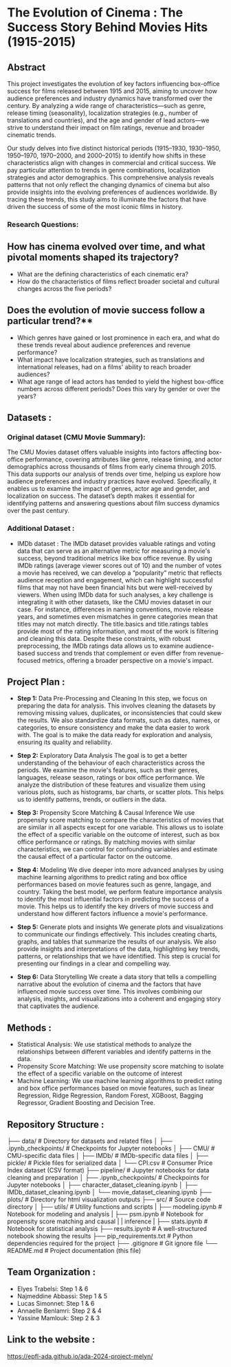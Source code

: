 # The Evolution of Cinema : The Success Story Behind Movies Hits (1915-2015)

## Abstract

This project investigates the evolution of key factors influencing box-office success for films released between 1915 and 2015, aiming to uncover how audience preferences and industry dynamics have transformed over the century. By analyzing a wide range of characteristics—such as genre, release timing (seasonality), localization strategies (e.g., number of translations and countries), and the age and gender of lead actors—we strive to understand their impact on film ratings, revenue and broader cinematic trends.

Our study delves into five distinct historical periods (1915–1930, 1930–1950, 1950–1970, 1970–2000, and 2000–2015) to identify how shifts in these characteristics align with changes in commercial and critical success. We pay particular attention to trends in genre combinations, localization strategies and actor demographics. This comprehensive analysis reveals patterns that not only reflect the changing dynamics of cinema but also provide insights into the evolving preferences of audiences worldwide. By tracing these trends, this study aims to illuminate the factors that have driven the success of some of the most iconic films in history.


### Research Questions:
## How has cinema evolved over time, and what pivotal moments shaped its trajectory?
- What are the defining characteristics of each cinematic era?
- How do the characteristics of films reflect broader societal and cultural changes across the five periods?

## Does the evolution of movie success follow a particular trend?**
- Which genres have gained or lost prominence in each era, and what do these trends reveal about audience preferences and revenue performance?
- What impact have localization strategies, such as translations and international releases, had on a films' ability to reach broader audiences?
- What age range of lead actors has tended to yield the highest box-office numbers across different periods? Does this vary by gender or over the years? 


## Datasets :
### Original dataset (CMU Movie Summary): 
  The CMU Movies dataset offers valuable insights into factors affecting box-office performance, covering attributes like genre, release timing, and actor demographics across thousands of films from early cinema through 2015. This data supports our analysis of trends over time, helping us explore how audience preferences and industry practices have evolved. Specifically, it enables us to examine the impact of genres, actor age and gender, and localization on success. The dataset’s depth makes it essential for identifying patterns and answering questions about film success dynamics over the past century.

### Additional Dataset :
- IMDb dataset : The IMDb dataset provides valuable ratings and voting data that can serve as an alternative metric for measuring a movie's success, beyond traditional metrics like box office revenue. By using IMDb ratings (average viewer scores out of 10) and the number of votes a movie has received, we can develop a “popularity” metric that reflects audience reception and engagement, which can highlight successful films that may not have been financial hits but were well-received by viewers.
When using IMDb data for such analyses, a key challenge is integrating it with other datasets, like the CMU movies dataset in our case. For instance, differences in naming conventions, movie release years, and sometimes even mismatches in genre categories mean that titles may not match directly. The title.basics and title.ratings tables provide most of the rating information, and most of the work is filtering and cleaning this data.
Despite these constraints, with robust preprocessing, the IMDb ratings data allows us to examine audience-based success and trends that complement or even differ from revenue-focused metrics, offering a broader perspective on a movie's impact.


## Project Plan :
- **Step 1:** Data Pre-Processing and Cleaning
In this step, we focus on preparing the data for analysis. This involves cleaning the datasets by removing missing values, duplicates, or inconsistencies that could skew the results. We also standardize data formats, such as dates, names, or categories, to ensure consistency and make the data easier to work with. The goal is to make the data ready for exploration and analysis, ensuring its quality and reliability.

- **Step 2:** Exploratory Data Analysis
The goal is to get a better understanding of the behaviour of each characteristics across the periods. We examine the movie's features, such as their genres, languages, release season, ratings or box office performance. We analyze the distribution of these features and visualize them using various plots, such as histograms, bar charts, or scatter plots. This helps us to identify patterns, trends, or outliers in the data.

- **Step 3:** Propensity Score Matching & Causal Inference
We use propensity score matching to compare the characteristics of movies that are similar in all aspects except for one variable. This allows us to isolate the effect of a specific variable on the outcome of interest, such as box office performance or ratings. By matching movies with similar characteristics, we can control for confounding variables and estimate the causal effect of a particular factor on the outcome. 

- **Step 4:** Modeling
We dive deeper into more advanced analyses by using machine learning algorithms to predict rating and box office performances based on movie features such as genre, langage, and country. Taking the best model, we perform feature importance analysis to identify the most influential factors in predicting the success of a movie. This helps us to identify the key drivers of movie success and understand how different factors influence a movie's performance.

- **Step 5:** Generate plots and insights
We generate plots and visualizations to communicate our findings effectively. This includes creating charts, graphs, and tables that summarize the results of our analysis. We also provide insights and interpretations of the data, highlighting key trends, patterns, or relationships that we have identified. This step is crucial for presenting our findings in a clear and compelling way.

- **Step 6:** Data Storytelling
We create a data story that tells a compelling narrative about the evolution of cinema and the factors that have influenced movie success over time. This involves combining our analysis, insights, and visualizations into a coherent and engaging story that captivates the audience.


## Methods :
- Statistical Analysis: We use statistical methods to analyze the relationships between different variables and identify patterns in the data.
- Propensity Score Matching: We use propensity score matching to isolate the effect of a specific variable on the outcome of interest
- Machine Learning: We  use machine learning algorithms to predict rating and box office performances based on movie features, such as linear Regression, Ridge Regression, Random Forest, XGBoost, Bagging Regressor, Gradient Boosting and Decision Tree.


## Repository Structure :
├── data/                          # Directory for datasets and related files
│   ├── .ipynb_checkpoints/        # Checkpoints for Jupyter notebooks
│   ├── CMU/                       # CMU-specific data files
│   ├── IMDb/                      # IMDb-specific data files
│   ├── pickle/                    # Pickle files for serialized data
│   └── CPI.csv                    # Consumer Price Index dataset (CSV format)
├── pipeline/                      # Jupyter notebooks for data cleaning and preparation
│   ├── .ipynb_checkpoints/        # Checkpoints for Jupyter notebooks
│   ├── character_dataset_cleaning.ipynb
│   ├── IMDb_dataset_cleaning.ipynb
│   └── movie_dataset_cleaning.ipynb
├── plots/                         # Directory for html visualization outputs
├── src/                           # Source code directory
│   ├── utils/                     # Utility functions and scripts
|   ├── modeling.ipynb             # Notebook for modeling and analysis
|   ├── psm.ipynb                  # Notebook for propensity score matching and causal 
|   |                                inference
|   ├── stats.ipynb                # Notebook for statistical analysis
├── results.ipynb                  # A well-structured notebook showing the results
├── pip_requirements.txt           # Python dependencies required for the project
├── .gitignore                     # Git ignore file
└── README.md                      # Project documentation (this file)


## Team Organization :
- Elyes Trabelsi: Step 1 & 6 
- Najmeddine Abbassi: Step 1 & 5
- Lucas Simonnet: Step 1 & 6
- Annaelle Benlamri: Step 2 & 4
- Yassine Mamlouk: Step 2 & 3

## Link to the website :
https://epfl-ada.github.io/ada-2024-project-melyn/
